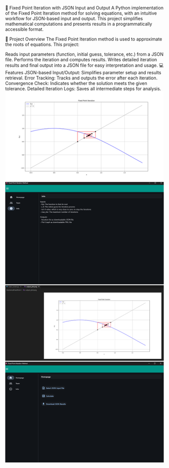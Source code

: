 📐 Fixed Point Iteration with JSON Input and Output
A Python implementation of the Fixed Point Iteration method for solving equations, with an intuitive workflow for JSON-based input and output. This project simplifies mathematical computations and presents results in a programmatically accessible format.

📝 Project Overview
The Fixed Point Iteration method is used to approximate the roots of equations. This project:

Reads input parameters (function, initial guess, tolerance, etc.) from a JSON file.
Performs the iteration and computes results.
Writes detailed iteration results and final output into a JSON file for easy interpretation and usage.
💻 Features
JSON-based Input/Output: Simplifies parameter setup and results retrieval.
Error Tracking: Tracks and outputs the error after each iteration.
Convergence Check: Indicates whether the solution meets the given tolerance.
Detailed Iteration Logs: Saves all intermediate steps for analysis.
![Kapak](https://github.com/ErenAtasun/NumericalFixedPoint/blob/main/Images/output_plot.png)
![Kapak](https://github.com/ErenAtasun/NumericalFixedPoint/blob/main/Images/screenshot.png)
![Kapak](https://github.com/ErenAtasun/NumericalFixedPoint/blob/main/Images/screenshot1.png)
![Kapak](https://github.com/ErenAtasun/NumericalFixedPoint/blob/main/Images/screenshot2.png)

